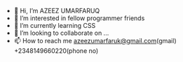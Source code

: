 - 👋 Hi, I’m AZEEZ UMARFARUQ
- 👀 I’m interested in fellow programmer friends
- 🌱 I’m currently learning CSS
- 💞️ I’m looking to collaborate on ...
- 📫 How to reach me azeezumarfaruk@gmail.com(gmail)    +2348149660220(phone no)

<!---
Simplyauf/Simplyauf is a ✨ special ✨ repository because its `README.md` (this file) appears on your GitHub profile.
You can click the Preview link to take a look at your changes.
--->
